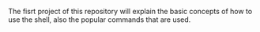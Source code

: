 The fisrt project of this repository will explain the basic concepts of how to use the shell, also the popular commands that are used.
